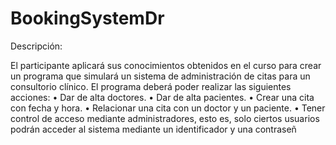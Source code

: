 # BookingSystemDr

Descripción:

El participante aplicará sus conocimientos obtenidos en el curso para crear un programa que simulará un sistema de
administración de citas para un consultorio clínico. El programa deberá poder realizar las siguientes acciones:
• Dar de alta doctores.
• Dar de alta pacientes.
• Crear una cita con fecha y hora.
• Relacionar una cita con un doctor y un paciente.
• Tener control de acceso mediante administradores, esto es, solo ciertos usuarios podrán acceder al sistema
mediante un identificador y una contraseñ
